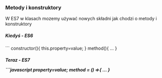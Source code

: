 ### Metody i konstruktory

<p>W ES7 w klasach mozemy używać nowych składni jak chodzi o metody i konstruktory</p>
<h5>Kiedyś - ES6</h5>
```
constructor(){
    this.property=value;
}
method(){
    ...
}
<h5>Teraz - ES7</p>
```javascript
property=value;
method = () =>{
    ...
}
